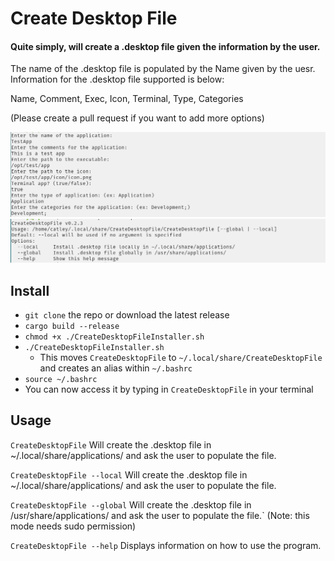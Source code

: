 # Create Desktop File

#### Quite simply, will create a .desktop file given the information by the user.

The name of the .desktop file is populated by the Name given by the uesr.
Information for the .desktop file supported is below:

Name, Comment, Exec, Icon, Terminal, Type, Categories

(Please create a pull request if you want to add more options)

![CDF_Details.png](images/CDF_Details.png)
![CDF_Help.png](images/CDF_Help.png)

## Install 

- `git clone` the repo or download the latest release
- `cargo build --release` 
- `chmod +x ./CreateDesktopFileInstaller.sh`
- `./CreateDesktopFileInstaller.sh` 
  - This moves `CreateDesktopFile` to `~/.local/share/CreateDesktopFile` and creates an alias within `~/.bashrc`
- `source ~/.bashrc`
- You can now access it by typing in `CreateDesktopFile` in your terminal

## Usage

`CreateDesktopFile` Will create the .desktop file in ~/.local/share/applications/ and ask the user to populate the file.

`CreateDesktopFile --local`  Will create the .desktop file in ~/.local/share/applications/ and ask the user to populate the file.

`CreateDesktopFile --global` Will create the .desktop file in /usr/share/applications/ and ask the user to populate the file.` (Note: this mode needs sudo permission)

`CreateDesktopFile --help` Displays information on how to use the program.
